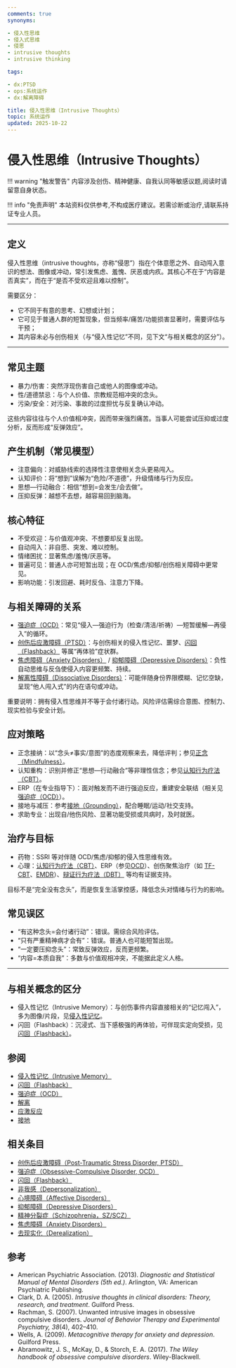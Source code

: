 ```yaml
---
comments: true
synonyms:

- 侵入性思维
- 侵入式思维
- 侵思
- intrusive thoughts
- intrusive thinking

tags:

- dx:PTSD
- ops:系统运作
- dx:解离障碍

title: 侵入性思维（Intrusive Thoughts）
topic: 系统运作
updated: 2025-10-22
---
```


# 侵入性思维（Intrusive Thoughts）

!!! warning "触发警告"
    内容涉及创伤、精神健康、自我认同等敏感议题,阅读时请留意自身状态。

!!! info "免责声明"
    本站资料仅供参考,不构成医疗建议。若需诊断或治疗,请联系持证专业人员。

---

## 定义

侵入性思维（intrusive thoughts，亦称“侵思”）指在个体意愿之外、自动闯入意识的想法、图像或冲动，常引发焦虑、羞愧、厌恶或内疚。其核心不在于“内容是否真实”，而在于“是否不受欢迎且难以控制”。

需要区分：

- 它不同于有意的思考、幻想或计划；
- 它可见于普通人群的短暂现象，但当频率/痛苦/功能损害显著时，需要评估与干预；
- 其内容未必与创伤相关（与“侵入性记忆”不同，见下文“与相关概念的区分”）。

---

## 常见主题

- 暴力/伤害：突然浮现伤害自己或他人的图像或冲动。
- 性/道德禁忌：与个人价值、宗教规范相冲突的念头。
- 污染/安全：对污染、事故的过度担忧与反复确认冲动。

这些内容往往与个人价值相冲突，因而带来强烈痛苦。当事人可能尝试压抑或过度分析，反而形成“反弹效应”。

## 产生机制（常见模型）

- 注意偏向：对威胁线索的选择性注意使相关念头更易闯入。
- 认知评价：将“想到”误解为“危险/不道德”，升级情绪与行为反应。
- 思想—行动融合：相信“想到=会发生/会去做”。
- 压抑反弹：越想不去想，越容易回到脑海。

## 核心特征

- 不受欢迎：与价值观冲突、不想要却反复出现。
- 自动闯入：非自愿、突发、难以控制。
- 情绪困扰：显著焦虑/羞愧/厌恶等。
- 普遍可见：普通人亦可短暂出现；在 OCD/焦虑/抑郁/创伤相关障碍中更常见。
- 影响功能：引发回避、耗时反刍、注意力下降。

## 与相关障碍的关系

- [强迫症（OCD）](OCD.md)：常见“侵入—强迫行为（检查/清洁/祈祷）—短暂缓解—再侵入”的循环。
- [创伤后应激障碍（PTSD）](PTSD.md)：与创伤相关的侵入性记忆、噩梦、[闪回（Flashback）](Flashback.md) 等属“再体验”症状群。
- [焦虑障碍（Anxiety Disorders）](Anxiety-Disorders.md) / [抑郁障碍（Depressive Disorders）](Depressive-Disorders.md)：负性自动思维与反刍使侵入内容更频繁、持续。
- [解离性障碍（Dissociative Disorders）](Dissociative-Disorders.md)：可能伴随身份界限模糊、记忆空缺，呈现“他人闯入式”的内在语句或冲动。

重要说明：拥有侵入性思维并不等于会付诸行动。风险评估需综合意图、控制力、现实检验与安全计划。

## 应对策略

- 正念接纳：以“念头≠事实/意图”的态度观察来去，降低评判；参见[正念（Mindfulness）](Mindfulness.md)。
- 认知重构：识别并修正“思想—行动融合”等非理性信念；参见[认知行为疗法（CBT）](Cognitive-Behavioral-Therapy-CBT.md)。
- ERP（在专业指导下）：面对触发而不进行强迫反应，重建安全联结（相关见[强迫症（OCD）](OCD.md)）。
- 接地与减压：参考[接地（Grounding）](Grounding.md)，配合睡眠/运动/社交支持。
- 求助专业：出现自/他伤风险、显著功能受损或共病时，及时就医。

## 治疗与目标

- 药物：SSRI 等对伴随 OCD/焦虑/抑郁的侵入性思维有效。
- 心理：[认知行为疗法（CBT）](Cognitive-Behavioral-Therapy-CBT.md)、ERP（参见[OCD](OCD.md)）、创伤聚焦治疗（如 [TF-CBT](Trauma-Focused-Cognitive-Behavioral-Therapy-TF-CBT.md)、[EMDR](Eye-Movement-Desensitization-Reprocessing-EMDR.md)）、[辩证行为疗法（DBT）](Dialectical-Behavior-Therapy-DBT.md) 等均有证据支持。

目标不是“完全没有念头”，而是恢复生活掌控感，降低念头对情绪与行为的影响。

## 常见误区

- “有这种念头=会付诸行动”：错误。需综合风险评估。
- “只有严重精神病才会有”：错误。普通人也可能短暂出现。
- “一定要压抑念头”：常致反弹效应，反而更频繁。
- “内容=本质自我”：多数与价值观相冲突，不能据此定义人格。

---

## 与相关概念的区分

- 侵入性记忆（Intrusive Memory）：与创伤事件内容直接相关的“记忆闯入”，多为图像/片段，见[侵入性记忆](Intrusive-Memory.md)。
- 闪回（Flashback）：沉浸式、当下感极强的再体验，可伴现实定向受损，见[闪回（Flashback）](Flashback.md)。

## 参阅

- [侵入性记忆（Intrusive Memory）](Intrusive-Memory.md)
- [闪回（Flashback）](Flashback.md)
- [强迫症（OCD）](OCD.md)
- [解离](Dissociation.md)
- [应激反应](Stress-Response.md)
- [接地](Grounding.md)

## 相关条目

- [创伤后应激障碍（Post-Traumatic Stress Disorder, PTSD）](PTSD.md)
- [强迫症（Obsessive-Compulsive Disorder, OCD）](OCD.md)
- [闪回（Flashback）](Flashback.md)
- [非我感（Depersonalization）](Not-Me-Feeling.md)
- [心境障碍（Affective Disorders）](Affective-Disorders.md)
- [抑郁障碍（Depressive Disorders）](Depressive-Disorders.md)
- [精神分裂症（Schizophrenia，SZ/SCZ）](Schizophrenia-SZ.md)
- [焦虑障碍（Anxiety Disorders）](Anxiety-Disorders.md)
- [去现实化（Derealization）](Derealization.md)

## 参考

- American Psychiatric Association. (2013). _Diagnostic and Statistical Manual of Mental Disorders (5th ed.)_. Arlington, VA: American Psychiatric Publishing.
- Clark, D. A. (2005). _Intrusive thoughts in clinical disorders: Theory, research, and treatment_. Guilford Press.
- Rachman, S. (2007). Unwanted intrusive images in obsessive compulsive disorders. _Journal of Behavior Therapy and Experimental Psychiatry, 38_(4), 402–410.
- Wells, A. (2009). _Metacognitive therapy for anxiety and depression_. Guilford Press.
- Abramowitz, J. S., McKay, D., & Storch, E. A. (2017). _The Wiley handbook of obsessive compulsive disorders_. Wiley-Blackwell.
